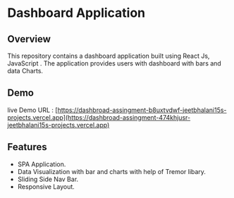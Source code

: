 # Dashboard Application

## Overview

This repository contains a dashboard application built using React Js, JavaScript . The application provides users with dashboard with bars and data Charts.


## Demo

live Demo URL : [https://dashbroad-assingment-b8uxtvdwf-jeetbhalani15s-projects.vercel.app](https://dashbroad-assingment-474khjusr-jeetbhalani15s-projects.vercel.app)

## Features

- SPA Application.
- Data Visualization with bar and charts with help of Tremor libary. 
- Sliding Side Nav Bar.
- Responsive Layout.




